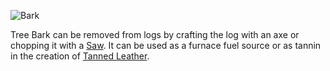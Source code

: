 ![Bark](item:betterwithmods:bark)

Tree Bark can be removed from logs by crafting the log with an axe or chopping it with a [Saw](../blocks/saw.md).
It can be used as a furnace fuel source or as tannin in the creation of [Tanned Leather](tanned_leather.md).